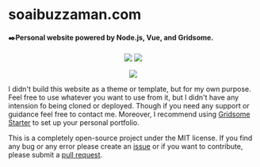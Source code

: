 # soaibuzzaman.com

####  ✒️Personal website powered by Node.js, Vue, and Gridsome.

<p align="center">
    <a href="https://app.netlify.com/sites/soaibuzzaman/deploys"><img src="https://api.netlify.com/api/v1/badges/ae857eb0-3f2d-4b99-8226-4db37ec619ad/deploy-status"></a>
    <a href="https://opensource.org/licenses/MIT"><img src="https://img.shields.io/badge/License-MIT-green.svg"></a>
</p>
<p align="center">
    <a href="https://ko-fi.com/I2I42B5M1"><img src="https://www.ko-fi.com/img/githubbutton_sm.svg"></a>
</p>

I didn't build this website as a theme or template, but for my own purpose. Feel free to use whatever you want to use from it, but I didn't have any intension fo being cloned or deployed. Though if you need any support or guidance feel free to contact me. Moreover, I recommend using [Gridsome Starter](https://gridsome.org/starters/) to set up your personal portfolio.

This is a completely open-source project under the MIT license. If you find any bug or any error please create an [issue](https://github.com/soaibsafi/soaibuzzaman.com/issues) or if you want to contribute, please submit a [pull request](https://github.com/soaibsafi/soaibuzzaman.com/pulls).
